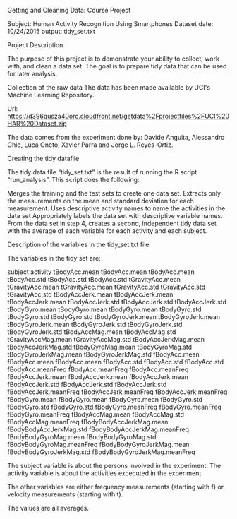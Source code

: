 Getting and Cleaning Data: Course Project

Subject: Human Activity Recognition Using Smartphones Dataset
date: 10/24/2015
output: tidy_set.txt
  

Project Description

The purpose of this project is to demonstrate your ability to collect, work with, and clean a data set. 
The goal is to prepare tidy data that can be used for later analysis.   


Collection of the raw data
The data has been made available by
 UCI's Machine Learning Repository.

Url: https://d396qusza40orc.cloudfront.net/getdata%2Fprojectfiles%2FUCI%20HAR%20Dataset.zip

The data comes from the experiment done by: Davide Anguita, Alessandro Ghio, Luca Oneto, Xavier Parra and Jorge L. Reyes-Ortiz.



Creating the tidy datafile

The tidy data file “tidy_set.txt” is the result of running the R script “run_analysis”.
This script does the following:

Merges the training and the test sets to create one data set.
Extracts only the measurements on the mean and standard deviation for each measurement. 
Uses descriptive activity names to name the activities in the data set
Appropriately labels the data set with descriptive variable names. 
From the data set in step 4, creates a second, independent tidy data set with the average of each variable for each activity and each subject.

Description of the variables in the tidy_set.txt file


The variables in the tidy set are:

subject
activity
tBodyAcc.mean
tBodyAcc.mean
tBodyAcc.mean
tBodyAcc.std
tBodyAcc.std
tBodyAcc.std
tGravityAcc.mean
tGravityAcc.mean
tGravityAcc.mean
tGravityAcc.std
tGravityAcc.std
tGravityAcc.std
tBodyAccJerk.mean
tBodyAccJerk.mean
tBodyAccJerk.mean
tBodyAccJerk.std
tBodyAccJerk.std
tBodyAccJerk.std
tBodyGyro.mean
tBodyGyro.mean
tBodyGyro.mean
tBodyGyro.std
tBodyGyro.std
tBodyGyro.std
tBodyGyroJerk.mean
tBodyGyroJerk.mean
tBodyGyroJerk.mean
tBodyGyroJerk.std
tBodyGyroJerk.std
tBodyGyroJerk.std
tBodyAccMag.mean
tBodyAccMag.std
tGravityAccMag.mean
tGravityAccMag.std
tBodyAccJerkMag.mean
tBodyAccJerkMag.std
tBodyGyroMag.mean
tBodyGyroMag.std
tBodyGyroJerkMag.mean
tBodyGyroJerkMag.std
fBodyAcc.mean
fBodyAcc.mean
fBodyAcc.mean
fBodyAcc.std
fBodyAcc.std
fBodyAcc.std
fBodyAcc.meanFreq
fBodyAcc.meanFreq
fBodyAcc.meanFreq
fBodyAccJerk.mean
fBodyAccJerk.mean
fBodyAccJerk.mean
fBodyAccJerk.std
fBodyAccJerk.std
fBodyAccJerk.std
fBodyAccJerk.meanFreq
fBodyAccJerk.meanFreq
fBodyAccJerk.meanFreq
fBodyGyro.mean
fBodyGyro.mean
fBodyGyro.mean
fBodyGyro.std
fBodyGyro.std
fBodyGyro.std
fBodyGyro.meanFreq
fBodyGyro.meanFreq
fBodyGyro.meanFreq
fBodyAccMag.mean
fBodyAccMag.std
fBodyAccMag.meanFreq
fBodyBodyAccJerkMag.mean
fBodyBodyAccJerkMag.std
fBodyBodyAccJerkMag.meanFreq
fBodyBodyGyroMag.mean
fBodyBodyGyroMag.std
fBodyBodyGyroMag.meanFreq
fBodyBodyGyroJerkMag.mean
fBodyBodyGyroJerkMag.std
fBodyBodyGyroJerkMag.meanFreq

The subject variable is about the persons involved in the experiment.
The activity variable is about the activities excecuted in the experiment.

The other variables are either frequency measurements (starting with f) or velocity measurements (starting with t).

The values are all averages.
